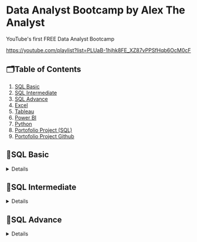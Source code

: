 # Data Analyst Bootcamp by Alex The Analyst

YouTube's first FREE Data Analyst Bootcamp

https://youtube.com/playlist?list=PLUaB-1hjhk8FE_XZ87vPPSfHqb6OcM0cF

## 🗂️Table of Contents
1. [SQL Basic]()
2. [SQL Intermediate]()
3. [SQL Advance]()
4. [Excel]()
5. [Tableau]()
6. [Power BI]()
7. [Python]()
8. [Portofolio Project (SQL)]()
9. [Portofolio Project Github]()

## 📑SQL Basic
<details>

**Part 1** | [Youtube](https://youtu.be/RSlqWnP-Dy8)

- installing SQL Server Management Studio
- create tables

example:
```sql
CREATE TABLE EmployeeSalary
(EmployeeID int,
JobTitle Varchar(50),
Salary int)
```

**Part 2** | [Youtube](https://youtu.be/PyYgERKq25I)

- SELECT and FROM statment

example:
```sql
SELECT TOP 5 *
FROM EmployeeDemographics
```

**Part 3** | [Youtube](https://youtu.be/A9TOuDZTPDU)

- WHERE statment

example:
```sql
SELECT *
FROM EmployeeDemographics
WHERE FirstName <> 'Jim'
```

**Part 4** | [Youtube](https://youtu.be/LXwfzIRD-Ds)

- GROUP BY and ORDER BY statment

example:
```sql
SELECT Age,Gender, COUNT(Gender) AS COUNTGENDER
FROM EmployeeDemographics
WHERE Age > 31
GROUP BY Gender, Age 
ORDER BY AGE DESC
```

</details>

## 📑SQL Intermediate

<details>

**Part 1** | [Youtube](https://youtu.be/9URM1_2S0ho)

- INNER OUTER JOIN 

example:

```sql
SELECT *
FROM EmployeeDemographics
INNER JOIN EmployeeSalary
	ON EmployeeDemographics.EmployeeID = EmployeeSalary.EmployeeID 
```

**Part 2** | [Youtube](https://youtu.be/lYKkro6rKm0)

- UNION and UNION operator

example:

```sql
SELECT *
FROM EmployeeDemographics
UNION ALL
SELECT *
FROM WareHouseEmployeeDemographics
```


**Part 3** | [Youtube](https://youtu.be/Twusw__OzA8)

- CASE statment

example:

```sql
SELECT 
FirstName,
LastName,
Age,
CASE
	WHEN Age > 30 THEN 'Old'
	WHEN Age BETWEEN 27 AND 30 THEN 'Young'
	ELSE 'Baby'
END
FROM EmployeeDemographics
WHERE Age is NOT NULL
ORDER BY Age
```

**Part 4** | [Youtube](https://youtu.be/tYBOMw7Ob8E)

- HAVING clause

example:

```sql
SELECT JobTitle, AVG(Salary)
FROM EmployeeDemographics
JOIN EmployeeSalary
	ON EmployeeDemographics.EmployeeID = EmployeeSalary.EmployeeID
GROUP BY JobTitle
HAVING AVG(Salary) > 45000
ORDER BY AVG(Salary)
```

**Part 5** | [Youtube](https://youtu.be/bhnrIforc7s)

- UPDATE and DELETE data

example:

```sql
UPDATE EmployeeDemographics
SET Age = 31,
Gender = 'Female'
WHERE FirstName = 'Holly' AND LastName = 'Flax'
```

**Part 6** | [Youtube](https://youtu.be/Dk7he_yEs4U)

- Aliasing

example:

```sql
SELECT AVG(Age) AS AvgAge
FROM EmployeeDemographics
```

**Part 7** | [Youtube](https://youtu.be/D6XNlTfglW4)

- PARTITION BY

example:

```sql
SELECT 
FirstName, LastName, Gender, Salary,
COUNT(Gender) OVER (PARTITION BY Gender) AS TotalGender
FROM EmployeeDemographics Demo
JOIN EmployeeSalary Sal
	ON Demo.EmployeeID = Sal.EmployeeID
```

</details>

## 📑SQL Advance

<details>

**Part 1** | [Youtube](https://youtu.be/K1WeoKxLZ5o)

- CTE (Common Table Expression)

example:

```sql
WITH CTE_Employee AS 
(SELECT FirstName, LastName, Gender, Salary,
COUNT(Gender) OVER (PARTITION BY Gender) AS TotalGender,
AVG(Salary) OVER (PARTITION BY Gender) AS AvgSalary
FROM EmployeeDemographics emp
JOIN EmployeeSalary sal
	ON emp.EmployeeID = sal.EmployeeID
WHERE Salary > 45000)
SELECT FirstName, AvgSalary
FROM CTE_Employee
```

**Part 2** | [Youtube](https://youtu.be/RF0LE3hYFrI)

- Create Temporary table

example:

```sql
CREATE TABLE #temp_Employee (
EmployeeID int,
JobTitle Varchar(50),
Salary int
)
```

**Part 3** | [Youtube](https://youtu.be/GQj6_6V_jVA)

- String function 

example:

```sql
Select EmployeeID, TRIM(employeeID) AS IDTRIM
FROM EmployeeErrors -- get rid of blank space

Select EmployeeID, RTRIM(employeeID) as IDRTRIM
FROM EmployeeErrors -- get rid of blank space on right side

Select EmployeeID, LTRIM(employeeID) as IDLTRIM
FROM EmployeeErrors -- get rid of blank space on left side
```

**Part 4** | [Youtube](https://youtu.be/NrBJmtD0kEw)

- Stored Procedures

example:

```sql
CREATE PROCEDURE TEST
AS
SELECT * 
FROM EmployeeDemographics

EXEC TEST
```

**Part 5** | [Youtube](https://youtu.be/m1KcNV-Zhmc)

- Subqueries

example:

```sql
Select a.EmployeeID, AllAvgSalary
From 
	(Select EmployeeID, Salary, AVG(Salary) over () as AllAvgSalary
	 From EmployeeSalary) a
Order by a.EmployeeID
```

</details>